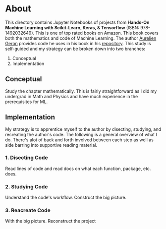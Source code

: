 # About

This directory contains Jupyter Notebooks of projects from **Hands-On Machine Learning with Scikit-Learn, Keras,
 & Tensorflow** (ISBN: 978-1492032649). This is one of top rated books on Amazon. This book covers both the mathematics and code of Machine Learning.
  The author [Aurelien Geron](https://github.com/ageron/handson-ml) provides code
 he uses in his book in his [repository](https://github.com/ageron/handson-ml). This study is self-guided and my strategy can be broken down
 into two branches:
 1. Conceptual
 2. Implementation

 ## Conceptual
 Study the chapter mathematically. This is fairly straightforward as I did my undergrad in Math and Physics and have much experience
 in the prerequisites for ML.

## Implementation
My strategy is to apprentice myself to the author by disecting, studying, and recreating the author's code. The following
is a general overview of what I do. There's alot of back and forth involved between each step as well as side barring into 
supportive reading material. 
### 1. Disecting Code
Read lines of code and read docs on what each function, package, etc. does. 
### 2. Studying Code
Understand the code's workflow. Construct the big picture.
### 3. Reacreate Code
With the big picture. Reconstruct the project


